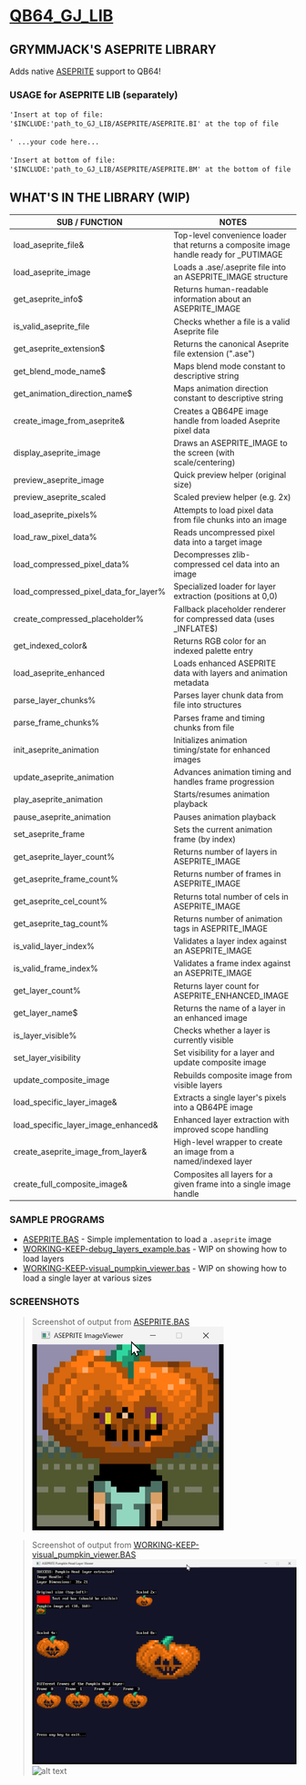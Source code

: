 # [QB64_GJ_LIB](../README.md)
## GRYMMJACK'S ASEPRITE LIBRARY

Adds native [ASEPRITE](https://www.aseprite.org/) support to QB64!

### USAGE for ASEPRITE LIB (separately)
```basic
'Insert at top of file:
'$INCLUDE:'path_to_GJ_LIB/ASEPRITE/ASEPRITE.BI' at the top of file

' ...your code here...

'Insert at bottom of file: 
'$INCLUDE:'path_to_GJ_LIB/ASEPRITE/ASEPRITE.BM' at the bottom of file
```



## WHAT'S IN THE LIBRARY (WIP)
| SUB / FUNCTION | NOTES |
|----------------|-------|
| load_aseprite_file&      | Top-level convenience loader that returns a composite image handle ready for _PUTIMAGE
| load_aseprite_image      | Loads a .ase/.aseprite file into an ASEPRITE_IMAGE structure
| get_aseprite_info$       | Returns human-readable information about an ASEPRITE_IMAGE
| is_valid_aseprite_file   | Checks whether a file is a valid Aseprite file
| get_aseprite_extension$  | Returns the canonical Aseprite file extension (".ase")
| get_blend_mode_name$     | Maps blend mode constant to descriptive string
| get_animation_direction_name$ | Maps animation direction constant to descriptive string
| create_image_from_aseprite&| Creates a QB64PE image handle from loaded Aseprite pixel data
| display_aseprite_image   | Draws an ASEPRITE_IMAGE to the screen (with scale/centering)
| preview_aseprite_image   | Quick preview helper (original size)
| preview_aseprite_scaled  | Scaled preview helper (e.g. 2x)
| load_aseprite_pixels%    | Attempts to load pixel data from file chunks into an image
| load_raw_pixel_data%     | Reads uncompressed pixel data into a target image
| load_compressed_pixel_data% | Decompresses zlib-compressed cel data into an image
| load_compressed_pixel_data_for_layer% | Specialized loader for layer extraction (positions at 0,0)
| create_compressed_placeholder% | Fallback placeholder renderer for compressed data (uses _INFLATE$)
| get_indexed_color&       | Returns RGB color for an indexed palette entry
| load_aseprite_enhanced   | Loads enhanced ASEPRITE data with layers and animation metadata
| parse_layer_chunks%      | Parses layer chunk data from file into structures
| parse_frame_chunks%      | Parses frame and timing chunks from file
| init_aseprite_animation  | Initializes animation timing/state for enhanced images
| update_aseprite_animation| Advances animation timing and handles frame progression
| play_aseprite_animation  | Starts/resumes animation playback
| pause_aseprite_animation | Pauses animation playback
| set_aseprite_frame       | Sets the current animation frame (by index)
| get_aseprite_layer_count%| Returns number of layers in ASEPRITE_IMAGE
| get_aseprite_frame_count%| Returns number of frames in ASEPRITE_IMAGE
| get_aseprite_cel_count%  | Returns total number of cels in ASEPRITE_IMAGE
| get_aseprite_tag_count%  | Returns number of animation tags in ASEPRITE_IMAGE
| is_valid_layer_index%    | Validates a layer index against an ASEPRITE_IMAGE
| is_valid_frame_index%    | Validates a frame index against an ASEPRITE_IMAGE
| get_layer_count%         | Returns layer count for ASEPRITE_ENHANCED_IMAGE
| get_layer_name$          | Returns the name of a layer in an enhanced image
| is_layer_visible%        | Checks whether a layer is currently visible
| set_layer_visibility     | Set visibility for a layer and update composite image
| update_composite_image   | Rebuilds composite image from visible layers
| load_specific_layer_image& | Extracts a single layer's pixels into a QB64PE image
| load_specific_layer_image_enhanced& | Enhanced layer extraction with improved scope handling
| create_aseprite_image_from_layer& | High-level wrapper to create an image from a named/indexed layer
| create_full_composite_image& | Composites all layers for a given frame into a single image handle

### SAMPLE PROGRAMS
- [ASEPRITE.BAS](ASEPRITE.BAS) - Simple implementation to load a `.aseprite` image
- [WORKING-KEEP-debug_layers_example.bas](WORKING-KEEP-debug_layers_example.bas) - WIP on showing how to load layers
- [WORKING-KEEP-visual_pumpkin_viewer.bas](WORKING-KEEP-visual_pumpkin_viewer.bas) - WIP on showing how to load a single layer at various sizes

### SCREENSHOTS
> Screenshot of output from [ASEPRITE.BAS](ASEPRITE.BAS)
![Example output from [ASEPRITE.BAS](ASEPRITE.BAS)](ASEPRITE.png)

> Screenshot of output from [WORKING-KEEP-visual_pumpkin_viewer.BAS](WORKING-KEEP-visual_pumpkin_viewer.BAS)
![Example output from [WORKING-KEEP-visual_pumpkin_viewer.BAS](WORKING-KEEP-visual_pumpkin_viewer.BAS)](WORKING-KEEP-visual_pumpkin_viewer.png)
![alt text](image.png)